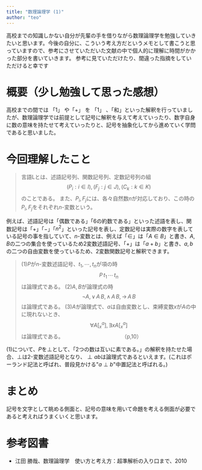 ```yaml
---
title: "数理論理学 (1)"
author: "teo"
---
```


高校までの知識しかない自分が先輩の手を借りながら数理論理学を勉強していきたいと思います。今後の自分に、こういう考え方だというメモとして書こうと思っていますので、参考にさせていただいた文献の中で個人的に理解に時間がかかった部分を書いていきます。
参考に見ていただけたり、間違った指摘をしていただけると幸です

# 概要（少し勉強して思った感想）
高校までの間では 「$1$」 や「$+$」 を 「$1$」 、「和」といった解釈を行っていましたが、数理論理学では前提として記号に解釈を与えて考えていったり、数字自身に数の意味を持たせて考えていったりと、記号を抽象化してから進めていく学問であると思いました。

# 今回理解したこと
> 言語Lとは、述語記号列、関数記号列、定数記号列の組
> $$(P_i:i \in I),(F_j:j \in J),(C_k:k \in K)$$
> のことである。
> また、$P_i,F_j$には、各々自然数$n$が対応しており、この時の$P_i,F_j$をそれぞれ$n$-変数という。

例えば、述語記号は「偶数である」「$6$の約数である」といった述語を表し、関数記号は「$+$」「$-$」「$n^2$」といった記号を表し、定数記号は実際の数字を表している記号の事を指していて、$n$-変数とは、例えば「$\in$」は「$A \in B$」と書き、$A,B$の二つの集合を使っているため2変数述語記号、「$+$」は「$a+b$」と書き、$a,b$の二つの自由変数を使っているため、2変数関数記号と解釈できます。

> (1)$P$が$n$-変数述語記号、$t_1, \cdots, t_n$が項の時
> $$P \, t_1 \, \cdots \, t_n$$
> は論理式である。
> (2)$A,B$が論理式の時
> $$\lnot A,\lor \, A \, B, \land \, A \, B,\rightarrow \, A\, B$$
> は論理式である。
> (3)$A$が論理式で、$a$は自由変数とし、束縛変数$x$が$A$の中に現れないとき、
> $$\forall A[_x^a] ,  \exists xA[_x^a]$$
> は論理式である。　　　　　　　　　　　　（p,10）

(1)について、$P$を$\perp$として、「2つの数は互いに素である。」の解釈を持たせた場合、$\perp$は2-変数述語記号となり、$\perp ab$は論理式であるといえます。(これはポーランド記法と呼ばれ、普段見かける"$a \perp b$"中置記法と呼ばれる。)

# まとめ
記号を文字として眺める側面と、記号の意味を用いて命題を考える側面が必要であると考えればうまくいくと思います。

# 参考図書
 * 江田 勝哉、数理論理学　使い方と考え方：超準解析の入り口まで、2010

